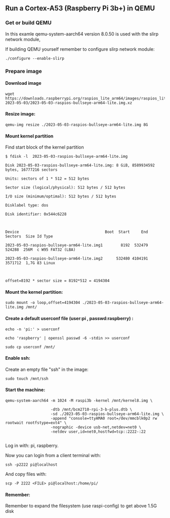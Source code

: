 ## Run a Cortex-A53 (Raspberry Pi 3b+) in QEMU

### Get or build QEMU

In this examle qemu-system-aarch64 version 8.0.50 is used with the slirp network module,

If building QEMU yourself remember to configure slirp network module:

```
./configure --enable-slirp
```

### Prepare image

#### Download image

```
wget https://downloads.raspberrypi.org/raspios_lite_arm64/images/raspios_lite_arm64-2023-05-03/2023-05-03-raspios-bullseye-arm64-lite.img.xz
```

#### Resize image:

```
qemu-img resize ./2023-05-03-raspios-bullseye-arm64-lite.img 8G
```

#### Mount kernel partition

Find start block of the kernel partition


```                                                                                                                                                                                                              
$ fdisk -l  2023-05-03-raspios-bullseye-arm64-lite.img

Disk 2023-05-03-raspios-bullseye-arm64-lite.img: 8 GiB, 8589934592 bytes, 16777216 sectors

Units: sectors of 1 * 512 = 512 bytes

Sector size (logical/physical): 512 bytes / 512 bytes

I/O size (minimum/optimal): 512 bytes / 512 bytes

Disklabel type: dos

Disk identifier: 0x544c6228                                                                                                     
                                                                                                                            


Device                                      Boot  Start     End Sectors  Size Id Type

2023-05-03-raspios-bullseye-arm64-lite.img1        8192  532479  524288  256M  c W95 FAT32 (LBA)

2023-05-03-raspios-bullseye-arm64-lite.img2      532480 4104191 3571712  1,7G 83 Linux



offset=8192 * sector size = 8192*512 = 4194304
```
#### Mount the kernel partition:                                                                                                          
                                                                                
```
sudo mount -o loop,offset=4194304 ./2023-05-03-raspios-bullseye-arm64-lite.img /mnt/                                                  
```


#### Create a default userconf file (user:pi , passwd:raspberry) :   

```
echo -n 'pi:' > userconf

echo 'raspberry' | openssl passwd -6 -stdin >> userconf

sudo cp userconf /mnt/
```

#### Enable ssh:

Create an empty file "ssh" in the image:

```
sudo touch /mnt/ssh
```

#### Start the machine:


```
qemu-system-aarch64 -m 1024 -M raspi3b -kernel /mnt/kernel8.img \

                    -dtb /mnt/bcm2710-rpi-3-b-plus.dtb \
                    -sd ./2023-05-03-raspios-bullseye-arm64-lite.img \
                    -append "console=ttyAMA0 root=/dev/mmcblk0p2 rw rootwait rootfstype=ext4" \
                    -nographic -device usb-net,netdev=net0 \
                    -netdev user,id=net0,hostfwd=tcp::2222-:22
                    
```


Log in with: pi, raspberry.

                                                                                                                                                                                                                  
Now you can login from a client terminal with:

```
ssh -p2222 pi@localhost
```

And copy files with:

```
scp -P 2222 <FILE> pi@localhost:/home/pi/                                           
```
#### Remember:
Remember to expand the filesystem (use raspi-config) to get above 1.5G disk 
